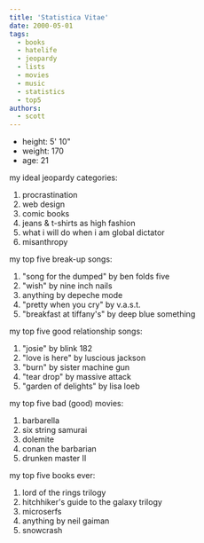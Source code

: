 ```yaml
---
title: 'Statistica Vitae'
date: 2000-05-01
tags:
  - books
  - hatelife
  - jeopardy
  - lists
  - movies
  - music
  - statistics
  - top5
authors:
  - scott
---
```


- height: 5' 10"
- weight: 170
- age: 21

my ideal jeopardy categories:

1. procrastination
2. web design
3. comic books
4. jeans & t-shirts as high fashion
5. what i will do when i am global dictator
6. misanthropy

my top five break-up songs:

1. "song for the dumped" by ben folds five
2. "wish" by nine inch nails
3. anything by depeche mode
4. "pretty when you cry" by v.a.s.t.
5. "breakfast at tiffany's" by deep blue something

my top five good relationship songs:

1. "josie" by blink 182
2. "love is here" by luscious jackson
3. "burn" by sister machine gun
4. "tear drop" by massive attack
5. "garden of delights" by lisa loeb

my top five bad (good) movies:

1. barbarella
2. six string samurai
3. dolemite
4. conan the barbarian
5. drunken master II

my top five books ever:

1. lord of the rings trilogy
2. hitchhiker's guide to the galaxy trilogy
3. microserfs
4. anything by neil gaiman
5. snowcrash
